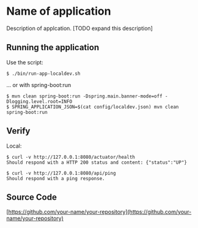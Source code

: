 # Name of application

Description of applcation.
[TODO expand this description]

## Running the application

Use the script:
```
$ ./bin/run-app-localdev.sh
```
... or with spring-boot:run
```
$ mvn clean spring-boot:run -Dspring.main.banner-mode=off -Dlogging.level.root=INFO
$ SPRING_APPLICATION_JSON=$(cat config/localdev.json) mvn clean spring-boot:run
```

## Verify

Local:
```
$ curl -v http://127.0.0.1:8080/actuator/health
Should respond with a HTTP 200 status and content: {"status":"UP"}

$ curl -v http://127.0.0.1:8080/api/ping
Should respond with a ping response.
```

## Source Code

[https://github.com/your-name/your-repository](https://github.com/your-name/your-repository)
